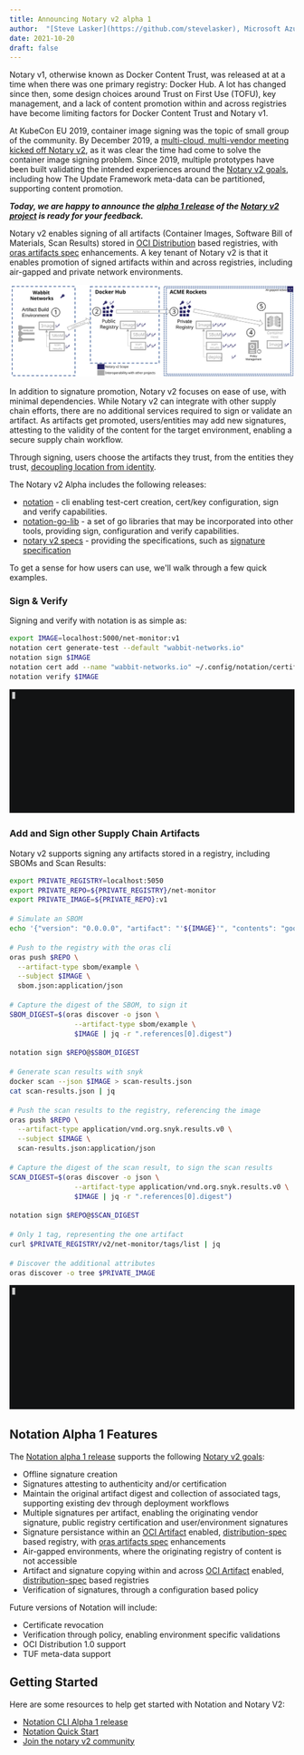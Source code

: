 ```yaml
---
title: Announcing Notary v2 alpha 1
author:  "[Steve Lasker](https://github.com/stevelasker), Microsoft Azure"
date: 2021-10-20
draft: false
---
```


Notary v1, otherwise known as Docker Content Trust, was released at at a time when there was one primary registry: Docker Hub. A lot has changed since then, some design choices around Trust on First Use (TOFU), key management, and a lack of content promotion within and across registries have become limiting factors for Docker Content Trust and Notary v1.

At KubeCon EU 2019, container image signing was the topic of small group of the community. By December 2019, a [multi-cloud, multi-vendor meeting kicked off Notary v2](https://github.com/notaryproject/meeting-notes/blob/main/meeting-notes-2019.md), as it was clear the time had come to solve the container image signing problem. Since 2019, multiple prototypes have been built validating the intended experiences around the [Notary v2 goals][notary-v2-goals], including how The Update Framework meta-data can be partitioned, supporting content promotion.

***Today, we are happy to announce the [alpha 1 release][notation-release] of the [Notary v2 project][notary-v2] is ready for your feedback.***

Notary v2 enables signing of all artifacts (Container Images, Software Bill of Materials, Scan Results) stored in [OCI Distribution][oci-distribution] based registries, with [oras artifacts spec][oras-artifacts] enhancements.
A key tenant of Notary v2 is that it enables promotion of signed artifacts within and across registries, including air-gapped and private network environments.

![](./announcing-notation-alpha1/artifact-promotion.svg)

In addition to signature promotion, Notary v2 focuses on ease of use, with minimal dependencies. While Notary v2 can integrate with other supply chain efforts, there are no additional services required to sign or validate an artifact.
As artifacts get promoted, users/entities may add new signatures, attesting to the validity of the content for the target environment, enabling a secure supply chain workflow.

Through signing, users choose the artifacts they trust, from the entities they trust, [decoupling location from identity](https://stevelasker.blog/2021/09/24/separating-identity-from-location/).

The Notary v2 Alpha includes the following releases:
- [notation][notation-release] - cli enabling test-cert creation, cert/key configuration, sign and verify capabilities.
- [notation-go-lib][notation-lib-release] - a set of go libraries that may be incorporated into other tools, providing sign, configuration and verify capabilities.
- [notary v2 specs][notary-v2-specs] - providing the specifications, such as [signature specification](https://github.com/notaryproject/notaryproject/blob/main/signature-specification.md)

To get a sense for how users can use, we'll walk through a few quick examples.

### Sign & Verify

Signing and verify with notation is as simple as:
```bash
export IMAGE=localhost:5000/net-monitor:v1
notation cert generate-test --default "wabbit-networks.io"
notation sign $IMAGE
notation cert add --name "wabbit-networks.io" ~/.config/notation/certificate/wabbit-networks.io.crt
notation verify $IMAGE
```
![](./announcing-notation-alpha1/sign-verify.gif)

### Add and Sign other Supply Chain Artifacts

Notary v2 supports signing any artifacts stored in a registry, including SBOMs and Scan Results:
```bash
export PRIVATE_REGISTRY=localhost:5050
export PRIVATE_REPO=${PRIVATE_REGISTRY}/net-monitor
export PRIVATE_IMAGE=${PRIVATE_REPO}:v1

# Simulate an SBOM
echo '{"version": "0.0.0.0", "artifact": "'${IMAGE}'", "contents": "good"}' > sbom.json

# Push to the registry with the oras cli
oras push $REPO \
  --artifact-type sbom/example \
  --subject $IMAGE \
  sbom.json:application/json

# Capture the digest of the SBOM, to sign it
SBOM_DIGEST=$(oras discover -o json \
                --artifact-type sbom/example \
                $IMAGE | jq -r ".references[0].digest")

notation sign $REPO@$SBOM_DIGEST

# Generate scan results with snyk
docker scan --json $IMAGE > scan-results.json
cat scan-results.json | jq

# Push the scan results to the registry, referencing the image
oras push $REPO \
  --artifact-type application/vnd.org.snyk.results.v0 \
  --subject $IMAGE \
  scan-results.json:application/json

# Capture the digest of the scan result, to sign the scan results
SCAN_DIGEST=$(oras discover -o json \
                --artifact-type application/vnd.org.snyk.results.v0 \
                $IMAGE | jq -r ".references[0].digest")

notation sign $REPO@$SCAN_DIGEST

# Only 1 tag, representing the one artifact
curl $PRIVATE_REGISTRY/v2/net-monitor/tags/list | jq

# Discover the additional attributes
oras discover -o tree $PRIVATE_IMAGE
```

![](./announcing-notation-alpha1/additional-objects.gif)

## Notation Alpha 1 Features

The [Notation alpha 1 release][notation-release] supports the following [Notary v2 goals][notary-v2-goals]:
- Offline signature creation
- Signatures attesting to authenticity and/or certification
- Maintain the original artifact digest and collection of associated tags, supporting existing dev through deployment workflows
- Multiple signatures per artifact, enabling the originating vendor signature, public registry certification and user/environment signatures
- Signature persistance within an [OCI Artifact][oci-artifacts] enabled, [distribution-spec][oci-distribution] based registry, with [oras artifacts spec][oras-artifacts] enhancements
- Air-gapped environments, where the originating registry of content is not accessible
- Artifact and signature copying within and across [OCI Artifact][oci-artifacts] enabled, [distribution-spec][oci-distribution] based registries
- Verification of signatures, through a configuration based policy

Future versions of Notation will include:

- Certificate revocation
- Verification through policy, enabling environment specific validations
- OCI Distribution 1.0 support
- TUF meta-data support

## Getting Started

Here are some resources to help get started with Notation and Notary V2:

- [Notation CLI Alpha 1 release][notation-release]
- [Notation Quick Start](https://github.com/notaryproject/notation#notation-quick-start)
- [Join the notary v2 community](https://github.com/notaryproject/notation#community)

[notary-v2]:              https://github.com/notaryproject/notaryproject/
[notary-v2-goals]:        https://github.com/notaryproject/notaryproject/blob/main/requirements.md#goals
[notation-release]:       https://github.com/notaryproject/notation/releases/tag/v0.7.0-alpha.1
[notation-lib-release]:   https://github.com/notaryproject/notation-go-lib/releases/tag/v0.7.0-alpha.1
[notary-v2-specs]:        https://github.com/notaryproject/notaryproject/releases/tag/v1.0.0-draft.1
[oci-distribution]:       https://github.com/opencontainers/distribution-spec
[oci-artifacts]:          https://github.com/opencontainers/artifacts
[oras-artifacts]:         https://github.com/oras-project/artifacts-spec/

